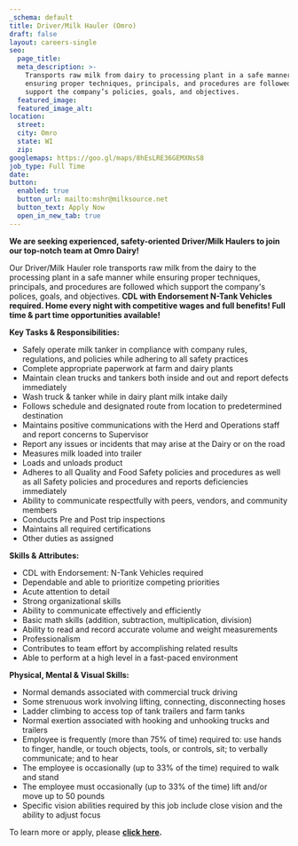 ```yaml
---
_schema: default
title: Driver/Milk Hauler (Omro)
draft: false
layout: careers-single
seo:
  page_title:
  meta_description: >-
    Transports raw milk from dairy to processing plant in a safe manner while
    ensuring proper techniques, principals, and procedures are followed which
    support the company’s policies, goals, and objectives.
  featured_image:
  featured_image_alt:
location:
  street:
  city: Omro
  state: WI
  zip:
googlemaps: https://goo.gl/maps/8hEsLRE36GEMXNsS8
job_type: Full Time
date:
button:
  enabled: true
  button_url: mailto:mshr@milksource.net
  button_text: Apply Now
  open_in_new_tab: true
---
```

**We are seeking experienced, safety-oriented Driver/Milk Haulers to join our top-notch team at Omro Dairy!&nbsp;**

Our Driver/Milk Hauler role transports raw milk from the dairy to the processing plant in a safe manner while ensuring proper techniques, principals, and procedures are followed which support the company's polices, goals, and objectives.&nbsp;**CDL with Endorsement N-Tank Vehicles required. Home every night with competitive wages and full benefits! Full time & part time opportunities available!**

**Key Tasks & Responsibilities:**

* Safely operate milk tanker in compliance with company rules, regulations, and policies while adhering to all safety practices
* Complete appropriate paperwork at farm and dairy plants
* Maintain clean trucks and tankers both inside and out and report defects immediately
* Wash truck & tanker while in dairy plant milk intake daily
* Follows schedule and designated route from location to predetermined destination
* Maintains positive communications with the Herd and Operations staff and report concerns to Supervisor
* Report any issues or incidents that may arise at the Dairy or on the road
* Measures milk loaded into trailer
* Loads and unloads product
* Adheres to all Quality and Food Safety policies and procedures as well as all Safety policies and procedures and reports deficiencies immediately
* Ability to communicate respectfully with peers, vendors, and community members
* Conducts Pre and Post trip inspections
* Maintains all required certifications
* Other duties as assigned

**Skills & Attributes:**

* CDL with Endorsement: N-Tank Vehicles required
* Dependable and able to prioritize competing priorities
* Acute attention to detail
* Strong organizational skills
* Ability to communicate effectively and efficiently
* Basic math skills (addition, subtraction, multiplication, division)
* Ability to read and record accurate volume and weight measurements
* Professionalism
* Contributes to team effort by accomplishing related results
* Able to perform at a high level in a fast-paced environment

**Physical, Mental & Visual Skills:**

* Normal demands associated with commercial truck driving
* Some strenuous work involving lifting, connecting, disconnecting hoses
* Ladder climbing to access top of tank trailers and farm tanks
* Normal exertion associated with hooking and unhooking trucks and trailers
* Employee is frequently (more than 75% of time) required to: use hands to finger, handle, or touch objects, tools, or controls, sit; to verbally communicate; and to hear
* The employee is occasionally (up to 33% of the time) required to walk and stand
* The employee must occasionally (up to 33% of the time) lift and/or move up to 50 pounds
* Specific vision abilities required by this job include close vision and the ability to adjust focus

To learn more or apply, please **<a target="_blank" rel="noopener" href="https://www.indeed.com/job/driver-milk-hauler-35b1d0d7e4a0561e?_gl=1*1nmhat2*_gcl_au*MTUyNzI2OTg5NC4xNjg2MDgxMTc5">click here</a>.&nbsp;**